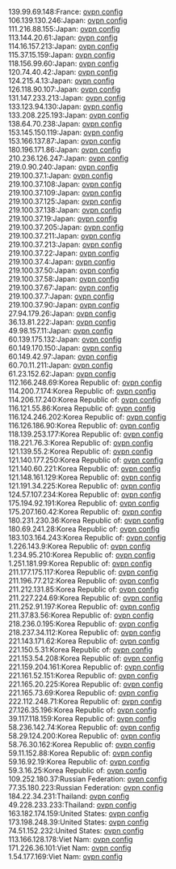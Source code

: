 139.99.69.148:France: [ovpn config](vpn/139_99_69_148.ovpn)  
106.139.130.246:Japan: [ovpn config](vpn/106_139_130_246.ovpn)  
111.216.88.155:Japan: [ovpn config](vpn/111_216_88_155.ovpn)  
113.144.20.61:Japan: [ovpn config](vpn/113_144_20_61.ovpn)  
114.16.157.213:Japan: [ovpn config](vpn/114_16_157_213.ovpn)  
115.37.15.159:Japan: [ovpn config](vpn/115_37_15_159.ovpn)  
118.156.99.60:Japan: [ovpn config](vpn/118_156_99_60.ovpn)  
120.74.40.42:Japan: [ovpn config](vpn/120_74_40_42.ovpn)  
124.215.4.13:Japan: [ovpn config](vpn/124_215_4_13.ovpn)  
126.118.90.107:Japan: [ovpn config](vpn/126_118_90_107.ovpn)  
131.147.233.213:Japan: [ovpn config](vpn/131_147_233_213.ovpn)  
133.123.94.130:Japan: [ovpn config](vpn/133_123_94_130.ovpn)  
133.208.225.193:Japan: [ovpn config](vpn/133_208_225_193.ovpn)  
138.64.70.238:Japan: [ovpn config](vpn/138_64_70_238.ovpn)  
153.145.150.119:Japan: [ovpn config](vpn/153_145_150_119.ovpn)  
153.166.137.87:Japan: [ovpn config](vpn/153_166_137_87.ovpn)  
180.196.171.86:Japan: [ovpn config](vpn/180_196_171_86.ovpn)  
210.236.126.247:Japan: [ovpn config](vpn/210_236_126_247.ovpn)  
219.0.90.240:Japan: [ovpn config](vpn/219_0_90_240.ovpn)  
219.100.37.1:Japan: [ovpn config](vpn/219_100_37_1.ovpn)  
219.100.37.108:Japan: [ovpn config](vpn/219_100_37_108.ovpn)  
219.100.37.109:Japan: [ovpn config](vpn/219_100_37_109.ovpn)  
219.100.37.125:Japan: [ovpn config](vpn/219_100_37_125.ovpn)  
219.100.37.138:Japan: [ovpn config](vpn/219_100_37_138.ovpn)  
219.100.37.19:Japan: [ovpn config](vpn/219_100_37_19.ovpn)  
219.100.37.205:Japan: [ovpn config](vpn/219_100_37_205.ovpn)  
219.100.37.211:Japan: [ovpn config](vpn/219_100_37_211.ovpn)  
219.100.37.213:Japan: [ovpn config](vpn/219_100_37_213.ovpn)  
219.100.37.22:Japan: [ovpn config](vpn/219_100_37_22.ovpn)  
219.100.37.4:Japan: [ovpn config](vpn/219_100_37_4.ovpn)  
219.100.37.50:Japan: [ovpn config](vpn/219_100_37_50.ovpn)  
219.100.37.58:Japan: [ovpn config](vpn/219_100_37_58.ovpn)  
219.100.37.67:Japan: [ovpn config](vpn/219_100_37_67.ovpn)  
219.100.37.7:Japan: [ovpn config](vpn/219_100_37_7.ovpn)  
219.100.37.90:Japan: [ovpn config](vpn/219_100_37_90.ovpn)  
27.94.179.26:Japan: [ovpn config](vpn/27_94_179_26.ovpn)  
36.13.81.222:Japan: [ovpn config](vpn/36_13_81_222.ovpn)  
49.98.157.11:Japan: [ovpn config](vpn/49_98_157_11.ovpn)  
60.139.175.132:Japan: [ovpn config](vpn/60_139_175_132.ovpn)  
60.149.170.150:Japan: [ovpn config](vpn/60_149_170_150.ovpn)  
60.149.42.97:Japan: [ovpn config](vpn/60_149_42_97.ovpn)  
60.70.11.211:Japan: [ovpn config](vpn/60_70_11_211.ovpn)  
61.23.152.62:Japan: [ovpn config](vpn/61_23_152_62.ovpn)  
112.166.248.69:Korea Republic of: [ovpn config](vpn/112_166_248_69.ovpn)  
114.200.7.174:Korea Republic of: [ovpn config](vpn/114_200_7_174.ovpn)  
114.206.17.240:Korea Republic of: [ovpn config](vpn/114_206_17_240.ovpn)  
116.121.55.86:Korea Republic of: [ovpn config](vpn/116_121_55_86.ovpn)  
116.124.246.202:Korea Republic of: [ovpn config](vpn/116_124_246_202.ovpn)  
116.126.186.90:Korea Republic of: [ovpn config](vpn/116_126_186_90.ovpn)  
118.139.253.177:Korea Republic of: [ovpn config](vpn/118_139_253_177.ovpn)  
118.221.76.3:Korea Republic of: [ovpn config](vpn/118_221_76_3.ovpn)  
121.139.55.2:Korea Republic of: [ovpn config](vpn/121_139_55_2.ovpn)  
121.140.177.250:Korea Republic of: [ovpn config](vpn/121_140_177_250.ovpn)  
121.140.60.221:Korea Republic of: [ovpn config](vpn/121_140_60_221.ovpn)  
121.148.161.129:Korea Republic of: [ovpn config](vpn/121_148_161_129.ovpn)  
121.191.34.225:Korea Republic of: [ovpn config](vpn/121_191_34_225.ovpn)  
124.57.107.234:Korea Republic of: [ovpn config](vpn/124_57_107_234.ovpn)  
175.194.92.191:Korea Republic of: [ovpn config](vpn/175_194_92_191.ovpn)  
175.207.160.42:Korea Republic of: [ovpn config](vpn/175_207_160_42.ovpn)  
180.231.230.36:Korea Republic of: [ovpn config](vpn/180_231_230_36.ovpn)  
180.69.241.28:Korea Republic of: [ovpn config](vpn/180_69_241_28.ovpn)  
183.103.164.243:Korea Republic of: [ovpn config](vpn/183_103_164_243.ovpn)  
1.226.143.9:Korea Republic of: [ovpn config](vpn/1_226_143_9.ovpn)  
1.234.95.210:Korea Republic of: [ovpn config](vpn/1_234_95_210.ovpn)  
1.251.181.99:Korea Republic of: [ovpn config](vpn/1_251_181_99.ovpn)  
211.177.175.117:Korea Republic of: [ovpn config](vpn/211_177_175_117.ovpn)  
211.196.77.212:Korea Republic of: [ovpn config](vpn/211_196_77_212.ovpn)  
211.212.131.85:Korea Republic of: [ovpn config](vpn/211_212_131_85.ovpn)  
211.227.224.69:Korea Republic of: [ovpn config](vpn/211_227_224_69.ovpn)  
211.252.91.197:Korea Republic of: [ovpn config](vpn/211_252_91_197.ovpn)  
211.37.83.56:Korea Republic of: [ovpn config](vpn/211_37_83_56.ovpn)  
218.236.0.195:Korea Republic of: [ovpn config](vpn/218_236_0_195.ovpn)  
218.237.34.112:Korea Republic of: [ovpn config](vpn/218_237_34_112.ovpn)  
221.143.171.62:Korea Republic of: [ovpn config](vpn/221_143_171_62.ovpn)  
221.150.5.31:Korea Republic of: [ovpn config](vpn/221_150_5_31.ovpn)  
221.153.54.208:Korea Republic of: [ovpn config](vpn/221_153_54_208.ovpn)  
221.159.204.161:Korea Republic of: [ovpn config](vpn/221_159_204_161.ovpn)  
221.161.52.151:Korea Republic of: [ovpn config](vpn/221_161_52_151.ovpn)  
221.165.20.225:Korea Republic of: [ovpn config](vpn/221_165_20_225.ovpn)  
221.165.73.69:Korea Republic of: [ovpn config](vpn/221_165_73_69.ovpn)  
222.112.248.71:Korea Republic of: [ovpn config](vpn/222_112_248_71.ovpn)  
27.126.35.196:Korea Republic of: [ovpn config](vpn/27_126_35_196.ovpn)  
39.117.118.159:Korea Republic of: [ovpn config](vpn/39_117_118_159.ovpn)  
58.236.142.74:Korea Republic of: [ovpn config](vpn/58_236_142_74.ovpn)  
58.29.124.200:Korea Republic of: [ovpn config](vpn/58_29_124_200.ovpn)  
58.76.30.162:Korea Republic of: [ovpn config](vpn/58_76_30_162.ovpn)  
59.11.152.88:Korea Republic of: [ovpn config](vpn/59_11_152_88.ovpn)  
59.16.92.19:Korea Republic of: [ovpn config](vpn/59_16_92_19.ovpn)  
59.3.16.25:Korea Republic of: [ovpn config](vpn/59_3_16_25.ovpn)  
109.252.180.37:Russian Federation: [ovpn config](vpn/109_252_180_37.ovpn)  
77.35.180.223:Russian Federation: [ovpn config](vpn/77_35_180_223.ovpn)  
184.22.34.231:Thailand: [ovpn config](vpn/184_22_34_231.ovpn)  
49.228.233.233:Thailand: [ovpn config](vpn/49_228_233_233.ovpn)  
163.182.174.159:United States: [ovpn config](vpn/163_182_174_159.ovpn)  
173.198.248.39:United States: [ovpn config](vpn/173_198_248_39.ovpn)  
74.51.152.232:United States: [ovpn config](vpn/74_51_152_232.ovpn)  
113.166.128.178:Viet Nam: [ovpn config](vpn/113_166_128_178.ovpn)  
171.226.36.101:Viet Nam: [ovpn config](vpn/171_226_36_101.ovpn)  
1.54.177.169:Viet Nam: [ovpn config](vpn/1_54_177_169.ovpn)  
